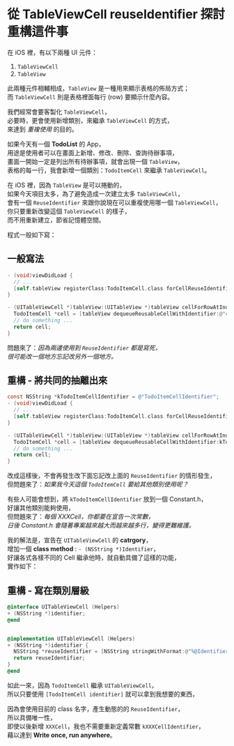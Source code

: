 # 從 TableViewCell reuseIdentifier 探討重構這件事

在 iOS 裡，有以下兩種 UI 元件：

1. `TableViewCell`
2. `TableView`


此兩種元件相輔相成，`TableView` 是一種用來顯示表格的佈局方式；  
而 `TableViewCell` 則是表格裡面每行 (row) 要顯示什麼內容。

我們經常會要客製化 `TableViewCell`，  
必要時，更會使用新增類別，來繼承 `TableViewCell` 的方式，  
來達到 *重複使用* 的目的。

如果今天有一個 **TodoList** 的 App，  
用途是使用者可以在畫面上新增、修改、刪除、查詢待辦事項，  
畫面一開始一定是列出所有待辦事項，就會出現一個 `TableView`，  
表格的每一行，我會新增一個類別：`TodoItemCell` 來繼承 `TableViewCell`。

在 iOS 裡，因為 `TableView` 是可以捲動的，  
如果今天項目太多，為了避免造成一次建立太多 `TableViewCell`，  
會有一個 `ReuseIdentifier` 來跟你說現在可以重複使用哪一個 `TableViewCell`，  
你只要重新改變這個 `TableViewCell` 的樣子，  
而不用重新建立，節省記憶體空間。


程式一般如下寫：

## 一般寫法

```objective-c
- (void)viewDidLoad {
  // ...
  [self.tableView registerClass:TodoItemCell.class forCellReuseIdentifier:@"cellId"];
}

- (UITableViewCell *)tableView:(UITableView *)tableView cellForRowAtIndexPath:(NSIndexPath *)indexPath {
  TodoItemCell *cell = [tableView dequeueReusableCellWithIdentifier:@"cellId"];
  // do something ...
  return cell;
}
```


問題來了：*因為兩邊使用到 `ReuseIdentifier` 都是寫死，*  
*很可能改一個地方忘記改另外一個地方。*

## 重構 - 將共同的抽離出來

```objective-c
const NSString *kTodoItemCellIdentifier = @"TodoItemCellIdentifier";
- (void)viewDidLoad {
  // ...
  [self.tableView registerClass:TodoItemCell.class forCellReuseIdentifier:kTodoItemCellIdentifier];
}

- (UITableViewCell *)tableView:(UITableView *)tableView cellForRowAtIndexPath:(NSIndexPath *)indexPath {
  TodoItemCell *cell = [tableView dequeueReusableCellWithIdentifier:kTodoItemCellIdentifier];
  // do something ...
  return cell;
}
```

改成這樣後，不會再發生改下面忘記改上面的 `ReuseIdentifier` 的情形發生，  
但問題來了：*如果我今天這個 `TodoItemCell` 要給其他類別使用呢？*

有些人可能會想到，將 `kTodoItemCellIdentifier` 放到一個 Constant.h，  
好讓其他類別能夠使用，  
但問題來了：*每個 XXXCell，你都要在宣告一次常數，*  
*日後 Constant.h 會隨著專案越來越大而越來越多行，變得更難維護。* 

我的解法是，宣告在 `UITableViewCell` 的 **catrgory**，  
增加一個 **class method** : `- (NSString *)Identifier`，  
好讓各式各樣不同的 Cell 繼承他時，就自動具備了這樣的功能，  
實作如下：


## 重構 - 寫在類別層級

```objective-c
@interface UITableViewCell (Helpers)
+ (NSString *)identifier;
@end


@implementation UITableViewCell (Helpers)
+ (NSString *)identifier {
  NSString *reuseIdentifier = [NSString stringWithFormat:@"%@Identifier", NSStringFromClass(self.class)];
  return reuseIdentifier;
}
@end
```

如此一來，因為 `TodoItemCell` 繼承 `UITableViewCell`，  
所以只要使用 `[TodoItemCell identifier]` 就可以拿到我想要的東西，  

因為會使用目前的 class 名字，產生動態的的 `ReuseIdentifier`，  
所以具備唯一性，  
即使以後新增 `XXXCell`，我也不需要重新定義常數 `kXXXCellIdentifier`，   
藉以達到 **Write once, run anywhere**。


